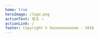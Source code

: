 ```yaml
---
home: true
heroImage: /logo.png
actionText: 見る →
actionLink: /
footer: Copyright © Xooooooooooom - 2018
---
```

